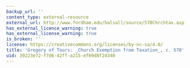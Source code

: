 ```yaml
---
backup_url: ''
content_type: external-resource
external_url: http://www.fordham.edu/halsall/source/570Chrchtax.asp
has_external_licence_warning: true
has_external_license_warning: true
is_broken: ''
license: https://creativecommons.org/licenses/by-nc-sa/4.0/
title: 'Gregory of Tours: _Church Exemption from Taxation_, c. 570'
uid: 39223e72-f7d6-42ff-a215-ef69d8f24340
---
```

